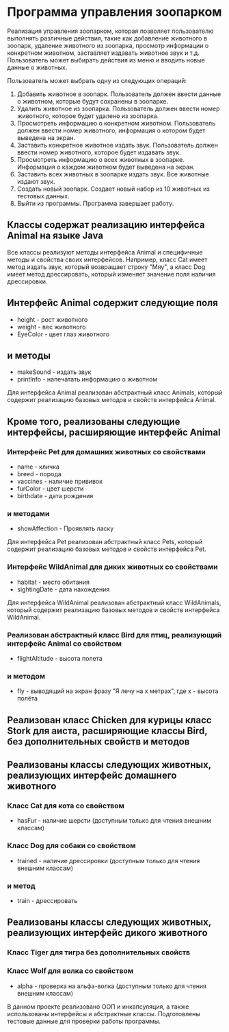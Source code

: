 # Программа управления зоопарком

Реализация управления зоопарком, которая позволяет пользователю выполнять различные действия, такие как добавление животного в зоопарк, удаление животного из зоопарка, просмотр информации о конкретном животном, заставляет издавать животное звук и т.д. Пользователь может выбирать действия из меню и вводить новые данные о животных.

Пользователь может выбрать одну из следующих операций:

1. Добавить животное в зоопарк. Пользователь должен ввести данные о животном, которые будут сохранены в зоопарке.
2. Удалить животное из зоопарка. Пользователь должен ввести номер животного, которое будет удалено из зоопарка.
3. Просмотреть информацию о конкретном животном. Пользователь должен ввести номер животного, информация о котором будет выведена на экран.
4. Заставить конкретное животное издать звук. Пользователь должен ввести номер животного, которое будет издавать звук.
5. Просмотреть информацию о всех животных в зоопарке. Информация о каждом животном будет выведена на экран.
6. Заставить всех животных в зоопарке издать звук. Все животные издают звук.
7. Создать новый зоопарк. Создает новый набор из 10 животных из тестовых данных.
8. Выйти из программы. Программа завершает работу.

## Классы содержат реализацию интерфейса Animal на языке Java

Все классы реализуют методы интерфейса Animal и специфичные методы и свойства своих интерфейсов. Например, класс Cat имеет метод издать звук, который возвращает строку "Мяу", а класс Dog имеет метод дрессировать, который изменяет значение поля наличия дрессировки.

## Интерфейс Animal содержит следующие поля

* height - рост животного
* weight - вес животного
* EyeColor - цвет глаз животного

## и методы

* makeSound - издать звук
* printInfo - напечатать информацию о животном

Для интерфейса Animal реализован абстрактный класс Animals, который содержит реализацию базовых методов и свойств интерфейса Animal.

## Кроме того, реализованы следующие интерфейсы, расширяющие интерфейс Animal

### Интерфейс Pet для домашних животных со свойствами

* name - кличка
* breed - порода
* vaccines - наличие прививок
* furColor - цвет шерсти
* birthdate - дата рождения

### и методами

* showAffection - Проявлять ласку

Для интерфейса Pet реализован абстрактный класс Pets, который содержит реализацию базовых методов и свойств интерфейса Pet.

### Интерфейс WildAnimal для диких животных со свойствами

* habitat - место обитания
* sightingDate - дата нахождения

Для интерфейса WildAnimal реализован абстрактный класс WildAnimals, который содержит реализацию базовых методов и свойств интерфейса WildAnimal.

### Реализован абстрактный класс Bird для птиц, реализующий интерфейс Animal со свойством

* flightAltitude - высота полета

### и методом

* fly - выводящий на экран фразу "Я лечу на x метрах", где x - высота полёта

## Реализован класс Chicken для курицы класс Stork для аиста, расширяющие классы Bird, без дополнительных свойств и методов

## Реализованы классы следующих животных, реализующих интерфейс домашнего животного

### Класс Cat для кота со свойством

* hasFur - наличие шерсти (доступным только для чтения внешним классам)

### Класс Dog для собаки со свойством

* trained - наличие дрессировки (доступным только для чтения внешним классам)

### и метод

* train - дрессировать

## Реализованы классы следующих животных, реализующих интерфейс дикого животного

### Класс Tiger для тигра без дополнительных свойств

### Класс Wolf для волка со свойством

* alpha - проверка на альфа-волка (доступным только для чтения внешним классам)

В данном проекте реализовано ООП и инкапсуляция, а также использованы интерфейсы и абстрактные классы. Подготовлены тестовые данные для проверки работы программы.
